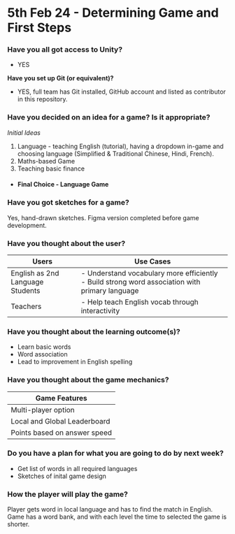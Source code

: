 # 5th Feb 24 - Determining Game and First Steps

### <b>Have you all got access to Unity?</b>

- YES

<b>Have you set up Git (or equivalent)?</b>

- YES, full team has Git installed, GitHub account and listed as contributor in this repository.

### <b>Have you decided on an idea for a game? Is it appropriate?</b>

<i>Initial Ideas</i>

1. Language - teaching English (tutorial), having a dropdown in-game and choosing language (Simplified & Traditional Chinese, Hindi, French).
2. Maths-based Game
3. Teaching basic finance

- #### Final Choice - Language Game

### <b>Have you got sketches for a game?</b>

Yes, hand-drawn sketches. Figma version completed before game development.

### <b>Have you thought about the user?</b>

| Users                            | Use Cases                                                                                      |
| -------------------------------- | ---------------------------------------------------------------------------------------------- |
| English as 2nd Language Students | - Understand vocabulary more efficiently - Build strong word association with primary language |
| Teachers                         | - Help teach English vocab through interactivity                                               |

### Have you thought about the learning outcome(s)?

- Learn basic words
- Word association
- Lead to improvement in English spelling

### Have you thought about the game mechanics?

| Game Features                |
| ---------------------------- |
| Multi-player option          |
| Local and Global Leaderboard |
| Points based on answer speed |

### Do you have a plan for what you are going to do by next week?

- Get list of words in all required languages
- Sketches of inital game design

### How the player will play the game?

Player gets word in local language and has to find the match in English. Game has a word bank, and with each level the time to selected the game is shorter.
